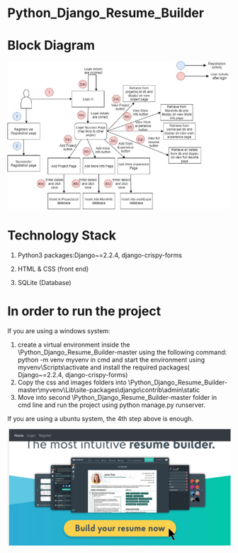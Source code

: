 # Python_Django_Resume_Builder
# Block Diagram
![image](https://github.com/Aishwariyavalli/Python_Django_Resume_Builder/blob/master/Python_django_project_blockdiag.jpg)
# Technology Stack
1.	Python3 packages:Django~=2.2.4, django-crispy-forms

2.	HTML & CSS (front end)

3.	SQLite (Database)
# In order to run the project
If you are using a windows system:
  1.	create a virtual environment inside the  \Python_Django_Resume_Builder-master using the following command: python -m venv myvenv in cmd and start the environment using myvenv\Scripts\activate and install the required packages( Django~=2.2.4, django-crispy-forms)
  3. Copy the css and images folders into \Python_Django_Resume_Builder-master\myvenv\Lib\site-packages\django\contrib\admin\static
  4.	Move into second \Python_Django_Resume_Builder-master  folder in cmd line and run the project using python manage.py runserver. 
  
If you are using a ubuntu system, the 4th step above is enough.

![image](https://github.com/Aishwariyavalli/Python_Django_Resume_Builder/blob/master/homePage.JPG)
